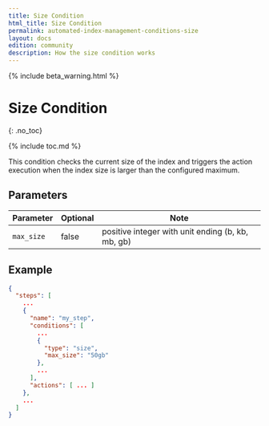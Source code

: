 ```yaml
---
title: Size Condition
html_title: Size Condition
permalink: automated-index-management-conditions-size
layout: docs
edition: community
description: How the size condition works
---
```

<!--- Copyright 2023 floragunn GmbH -->

{% include beta_warning.html %}

# Size Condition
{: .no_toc}

{% include toc.md %}

This condition checks the current size of the index and triggers the action execution when the index size is larger than the configured maximum.

## Parameters

| Parameter  | Optional | Note                                              |
|------------|----------|---------------------------------------------------|
| `max_size` | false    | positive integer with unit ending (b, kb, mb, gb) |

## Example

```json
{
  "steps": [
    ...
    {
      "name": "my_step",
      "conditions": [
        ...
        {
          "type": "size",
          "max_size": "50gb"
        },
        ...
      ],
      "actions": [ ... ]
    },
    ...
  ]
}
```
